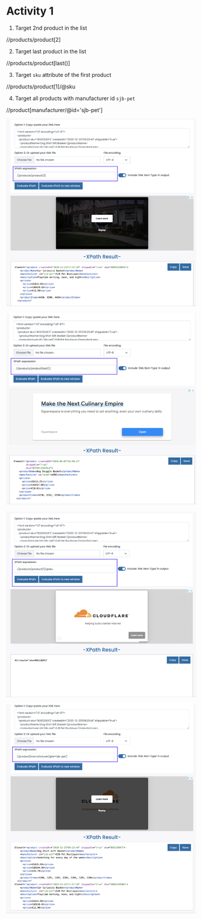 # Activity 1

1. Target 2nd product in the list

//products/product[2]

2. Target last product in the list

//products/product[last()]

3. Target `sku` attribute of the first product

//products/product[1]/@sku


4. Target all products with manufacturer id `sjb-pet`

//product[manufacturer/@id='sjb-pet']


![image info](../assignments/AQ1.png)


![image info](../assignments/AQ2.png)


![image info](../assignments/AQ3.png)

![image info](../assignments/AQ4.png)

